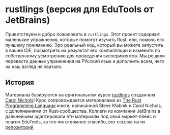# rustlings (версия для EduTools от JetBrains)

Приветствуем и добро пожаловать в `rustlings`.
Этот проект содержит маленькие упражнения, которые помогут изучить Rust, или, помочь его лучшему пониманию.
Эро реальный код, который вы можете запустить в вашей IDE, посмотреть на результат его компилляции и изменить по собственному усмотрению для проведения экспериментов.
Мы решили перевести данные упражнения на РУсский язык и дополнить всем, чего на наш взгляд не хватало.

## История
Материалы базируются на оригинальном курсе [rustlings](https://github.com/rust-lang/rustlings) созданном [Carol Nichols](https://github.com/carols10cents)! Курс сопровождается материалами из [The Rust Programming Language](https://doc.rust-lang.org/book/index.html) книги, написанной Steve Klabnik и Carol Nichols, с дополнениями от Rust-сообщества.
Коллеги из компании JetBrains в дальнейшем адаптировали эти материалы под свой маркет-плейс и плагин EduTools, за что им огромное спасибо, вот ссылка на их [репозиторий](https://github.com/jetbrains-academy/rustlings-course)